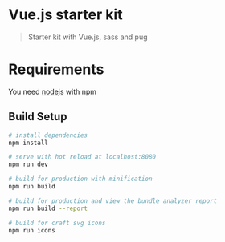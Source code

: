 # Vue.js starter kit

> Starter kit with Vue.js, sass and pug

# Requirements

You need [nodejs](https://nodejs.org/en/) with npm

## Build Setup

``` bash
# install dependencies
npm install

# serve with hot reload at localhost:8080
npm run dev

# build for production with minification
npm run build

# build for production and view the bundle analyzer report
npm run build --report

# build for craft svg icons
npm run icons
```